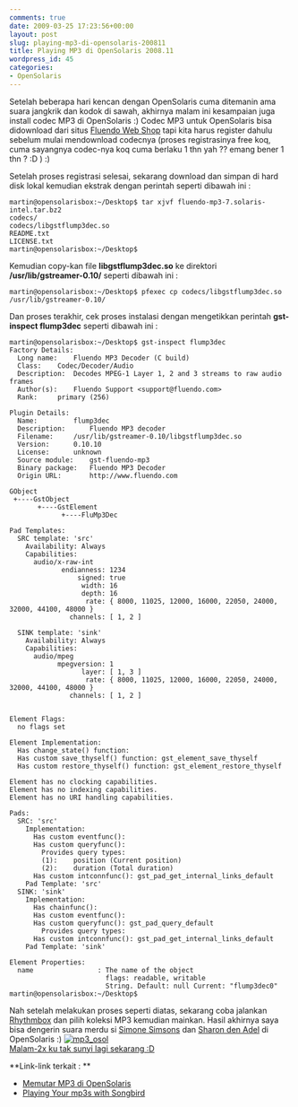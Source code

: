 ```yaml
---
comments: true
date: 2009-03-25 17:23:56+00:00
layout: post
slug: playing-mp3-di-opensolaris-200811
title: Playing MP3 di OpenSolaris 2008.11
wordpress_id: 45
categories:
- OpenSolaris
---
```


Setelah beberapa hari kencan dengan OpenSolaris cuma ditemanin ama suara jangkrik dan kodok di sawah, akhirnya malam ini kesampaian juga install codec MP3 di OpenSolaris :)  Codec MP3 untuk OpenSolaris bisa didownload dari situs [Fluendo Web Shop](https://shop.fluendo.com/) tapi kita harus register dahulu sebelum mulai mendownload codecnya (proses registrasinya free koq, cuma sayangnya codec-nya koq cuma berlaku 1 thn yah ?? emang bener 1 thn ? :D ) :)

Setelah proses registrasi selesai, sekarang download dan simpan di hard disk lokal kemudian ekstrak dengan perintah seperti dibawah ini :

    
    
    martin@opensolarisbox:~/Desktop$ tar xjvf fluendo-mp3-7.solaris-intel.tar.bz2
    codecs/
    codecs/libgstflump3dec.so
    README.txt
    LICENSE.txt
    martin@opensolarisbox:~/Desktop$
    


Kemudian copy-kan file **libgstflump3dec.so** ke direktori **/usr/lib/gstreamer-0.10/** seperti dibawah ini :

    
    
    martin@opensolarisbox:~/Desktop$ pfexec cp codecs/libgstflump3dec.so /usr/lib/gstreamer-0.10/
    


<!-- more -->
Dan proses terakhir, cek proses instalasi dengan mengetikkan perintah **gst-inspect flump3dec** seperti dibawah ini :

    
    
    martin@opensolarisbox:~/Desktop$ gst-inspect flump3dec
    Factory Details:
      Long name:	Fluendo MP3 Decoder (C build)
      Class:	Codec/Decoder/Audio
      Description:	Decodes MPEG-1 Layer 1, 2 and 3 streams to raw audio frames
      Author(s):	Fluendo Support <support@fluendo.com>
      Rank:		primary (256)
    
    Plugin Details:
      Name:			flump3dec
      Description:		Fluendo MP3 decoder
      Filename:		/usr/lib/gstreamer-0.10/libgstflump3dec.so
      Version:		0.10.10
      License:		unknown
      Source module:	gst-fluendo-mp3
      Binary package:	Fluendo MP3 Decoder
      Origin URL:		http://www.fluendo.com
    
    GObject
     +----GstObject
           +----GstElement
                 +----FluMp3Dec
    
    Pad Templates:
      SRC template: 'src'
        Availability: Always
        Capabilities:
          audio/x-raw-int
                 endianness: 1234
                     signed: true
                      width: 16
                      depth: 16
                       rate: { 8000, 11025, 12000, 16000, 22050, 24000, 32000, 44100, 48000 }
                   channels: [ 1, 2 ]
    
      SINK template: 'sink'
        Availability: Always
        Capabilities:
          audio/mpeg
                mpegversion: 1
                      layer: [ 1, 3 ]
                       rate: { 8000, 11025, 12000, 16000, 22050, 24000, 32000, 44100, 48000 }
                   channels: [ 1, 2 ]
    
    
    Element Flags:
      no flags set
    
    Element Implementation:
      Has change_state() function:
      Has custom save_thyself() function: gst_element_save_thyself
      Has custom restore_thyself() function: gst_element_restore_thyself
    
    Element has no clocking capabilities.
    Element has no indexing capabilities.
    Element has no URI handling capabilities.
    
    Pads:
      SRC: 'src'
        Implementation:
          Has custom eventfunc():
          Has custom queryfunc():
            Provides query types:
    		(1):	position (Current position)
    		(2):	duration (Total duration)
          Has custom intconnfunc(): gst_pad_get_internal_links_default
        Pad Template: 'src'
      SINK: 'sink'
        Implementation:
          Has chainfunc():
          Has custom eventfunc():
          Has custom queryfunc(): gst_pad_query_default
            Provides query types:
          Has custom intconnfunc(): gst_pad_get_internal_links_default
        Pad Template: 'sink'
    
    Element Properties:
      name                : The name of the object
                            flags: readable, writable
                            String. Default: null Current: "flump3dec0"
    martin@opensolarisbox:~/Desktop$
    



Nah setelah melakukan proses seperti diatas, sekarang coba jalankan [Rhythmbox](http://www.gnome.org/projects/rhythmbox/) dan pilih koleksi MP3 kemudian mainkan. Hasil akhirnya saya bisa dengerin suara merdu si [Simone Simsons](http://en.wikipedia.org/wiki/Simone_Simons) dan  [Sharon den Adel](http://en.wikipedia.org/wiki/Sharon_den_Adel) di OpenSolaris :)
[![mp3_osol](http://farm4.static.flickr.com/3541/3385594794_ccbb796a87.jpg)  
Malam-2x ku tak sunyi lagi sekarang :D ](http://www.flickr.com/photos/10243554@N02/3385594794/)

**Link-link terkait : **
- [Memutar MP3 di OpenSolaris](http://blog-indonesia.com/blog-archive-8564-32.html)
- [Playing Your mp3s with Songbird](http://blogs.sun.com/observatory/entry/playing_your_mp3s_with_songbird)
